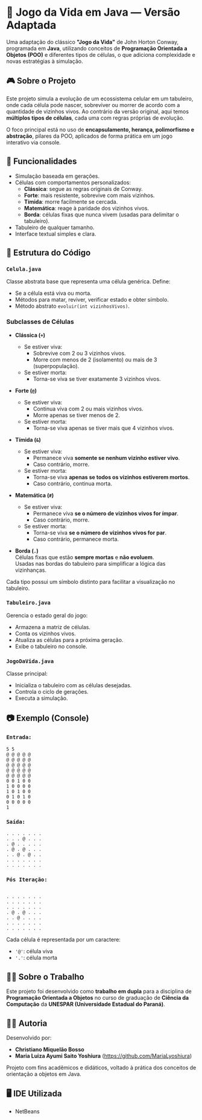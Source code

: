# 🧬 Jogo da Vida em Java — Versão Adaptada

Uma adaptação do clássico **"Jogo da Vida"** de John Horton Conway, programada em **Java**, utilizando conceitos de **Programação Orientada a Objetos (POO)** e diferentes tipos de células, o que adiciona complexidade e novas estratégias à simulação.

## 🎮 Sobre o Projeto

Este projeto simula a evolução de um ecossistema celular em um tabuleiro, onde cada célula pode nascer, sobreviver ou morrer de acordo com a quantidade de vizinhos vivos. Ao contrário da versão original, aqui temos **múltiplos tipos de células**, cada uma com regras próprias de evolução.

O foco principal está no uso de **encapsulamento, herança, polimorfismo e abstração**, pilares da POO, aplicados de forma prática em um jogo interativo via console.

## 🚀 Funcionalidades

- Simulação baseada em gerações.
- Células com comportamentos personalizados:
  - **Clássica**: segue as regras originais de Conway.
  - **Forte**: mais resistente, sobrevive com mais vizinhos.
  - **Tímida**: morre facilmente se cercada.
  - **Matemática**: reage à paridade dos vizinhos vivos.
  - **Borda**: células fixas que nunca vivem (usadas para delimitar o tabuleiro).
- Tabuleiro de qualquer tamanho.
- Interface textual simples e clara.

## 🧱 Estrutura do Código

### `Celula.java`
Classe abstrata base que representa uma célula genérica. Define:
- Se a célula está viva ou morta.
- Métodos para matar, reviver, verificar estado e obter símbolo.
- Método abstrato `evoluir(int vizinhosVivos)`.

### Subclasses de Células

 - **Clássica (`+`)**  
    - Se estiver viva:
      - Sobrevive com 2 ou 3 vizinhos vivos.
      - Morre com menos de 2 (isolamento) ou mais de 3 (superpopulação).  
    - Se estiver morta:
      - Torna-se viva se tiver exatamente 3 vizinhos vivos.

  - **Forte (`@`)**   
    - Se estiver viva:
      - Continua viva com 2 ou mais vizinhos vivos.
      - Morre apenas se tiver menos de 2.  
    - Se estiver morta:
      - Torna-se viva apenas se tiver mais que 4 vizinhos vivos.

  - **Tímida (`&`)**  
    - Se estiver viva:
      - Permanece viva **somente se nenhum vizinho estiver vivo**.
      - Caso contrário, morre.  
    - Se estiver morta:
      - Torna-se viva **apenas se todos os vizinhos estiverem mortos**.
      - Caso contrário, continua morta.

  - **Matemática (`#`)**  
    - Se estiver viva:
      - Permanece viva **se o número de vizinhos vivos for ímpar**.
      - Caso contrário, morre.  
    - Se estiver morta:
      - Torna-se viva **se o número de vizinhos vivos for par**.
      - Caso contrário, permanece morta.

  - **Borda (`.`)**  
    Células fixas que estão **sempre mortas** e **não evoluem**.  
    Usadas nas bordas do tabuleiro para simplificar a lógica das vizinhanças.

Cada tipo possui um símbolo distinto para facilitar a visualização no tabuleiro.

### `Tabuleiro.java`
Gerencia o estado geral do jogo:
- Armazena a matriz de células.
- Conta os vizinhos vivos.
- Atualiza as células para a próxima geração.
- Exibe o tabuleiro no console.

### `JogoDaVida.java`
Classe principal:
- Inicializa o tabuleiro com as células desejadas.
- Controla o ciclo de gerações.
- Executa a simulação.

## 📷 Exemplo (Console)

### `Entrada:`

```
5 5
@ @ @ @ @
@ @ @ @ @
@ @ @ @ @
@ @ @ @ @
@ @ @ @ @
0 0 1 0 0
1 0 0 0 0
1 0 1 0 0
0 1 0 1 0
0 0 0 0 0
1

```

### `Saída:`

```
. . . . . . .     
. . . @ . . . 
. @ . . . . . 
. @ . @ . . . 
. . @ . @ . . 
. . . . . . . 
. . . . . . .

```

### `Pós Iteração:`

```

. . . . . . . 
. . . . . . . 
. . . . . . . 
. @ . @ . . . 
. . @ . . . . 
. . . . . . . 
. . . . . . . 

```

Cada célula é representada por um caractere:
- `'@'`: célula viva
- `'.'`: célula morta

## 🧑‍🏫 Sobre o Trabalho

Este projeto foi desenvolvido como **trabalho em dupla** para a disciplina de **Programação Orientada a Objetos** no curso de graduação de **Ciência da Computação** da **UNESPAR (Universidade Estadual do Paraná)**.

## 🧑‍💻 Autoria

Desenvolvido por:

- **Christiano Miquelão Bosso**
- **Maria Luiza Ayumi Saito Yoshiura** (https://github.com/MariaLyoshiura)

Projeto com fins acadêmicos e didáticos, voltado à prática dos conceitos de orientação a objetos em Java.

## 🖥️ IDE Utilizada

- NetBeans

